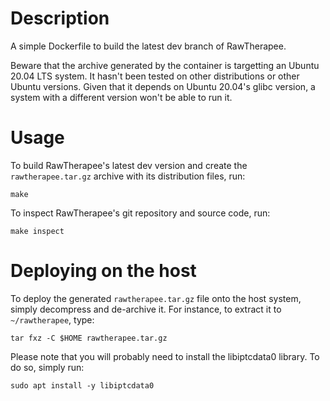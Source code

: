 # Description

A simple Dockerfile to build the latest dev branch of RawTherapee.

Beware that the archive generated by the container is targetting an Ubuntu 20.04 LTS system. It hasn't been tested on other distributions or other Ubuntu versions. Given that it depends on Ubuntu 20.04's glibc version, a system with a different version won't be able to run it.

# Usage

To build RawTherapee's latest dev version and create the `rawtherapee.tar.gz` archive with its distribution files, run:

```
make
```

To inspect RawTherapee's git repository and source code, run:

```
make inspect
```

# Deploying on the host

To deploy the generated `rawtherapee.tar.gz` file onto the host system, simply decompress and de-archive it.
For instance, to extract it to `~/rawtherapee`, type:

```
tar fxz -C $HOME rawtherapee.tar.gz
```

Please note that you will probably need to install the libiptcdata0 library. To do so, simply run:

```
sudo apt install -y libiptcdata0 
```
